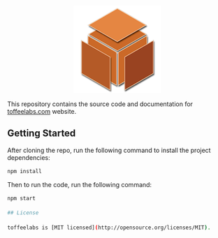 <p align="center">
  <img alt="toffeelabs logo" src="./src/assets/logos/logo192.png" width="200">
</p>

This repository contains the source code and documentation for [toffeelabs.com](https://toffeelabs.com/) website.

## Getting Started

After cloning the repo, run the following command to install the project dependencies:

```bash
npm install
```

Then to run the code, run the following command:

```bash
npm start

## License

toffeelabs is [MIT licensed](http://opensource.org/licenses/MIT).